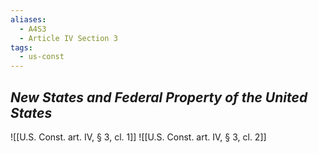 ```yaml
---
aliases:
  - A4S3
  - Article IV Section 3
tags:
  - us-const
---
```

## *New States and Federal Property of the United States*

![[U.S. Const. art. IV, § 3, cl. 1]]
![[U.S. Const. art. IV, § 3, cl. 2]]
